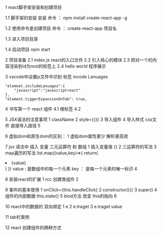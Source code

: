 1 react脚手架安装和创建项目

1.1 脚手架的安装
安装 命令  ： npm install create-react-app -g

1.2 使用命令差创建项目
命令 ： create-react-app 项目名

1.3 进入项目目录

1.4 启动项目
npm start

2 项目准备
2.1  index.js react的入口文件
2.2  引入核心的模块
2.3  把对一个的内容渲染到id为root的标签上
2.4  hello world 程序展示


3 vscode中设置js文件中识别 标签
incode Lanuages

    "elemnet.includeLanuages":{
        "javascript":"javascriptreact"
    },
    "element.tiggerExpansionOnTab": true,

4 书写第一个 react  组件
4.1 根标签
4.2 

5 JSX语法的注意事项
    1 className
    2 style={{}}
    3 导入组件
    4 导入样式  css文件  直接导入路径
    5 


6 虚拟dom和原生dom的区别：
    1 虚拟dom属性更少  解析更高效

7 jsx 语法中 插入 变量 三元运算符 和 数组
    1 插入变量值  {} 
    2 三运算符的写法
    3 map遍历的写法
        list.map((value,key)=>{
                return(
                    <li>{value}</li>
                )
        })
        value : 是数组中的每一个元素
        key ： 是每一个元素的唯一标识
    4     

8  安装react的扩展
    1 rcc 创建类组件
    2 


9  事件的基本使用
    1 onClick={this.handleClick}
    2 constructor(){}
    3 super()
    4 组件的内部数据 this.state{}
    5 bind方法 改变 this的指向
    6 


10 react中的数据的 双向绑定
    1 e 
    2 e.traget
    3 e.traget.value

11 tab栏案例         


12 react 创建组件的俩种方式

